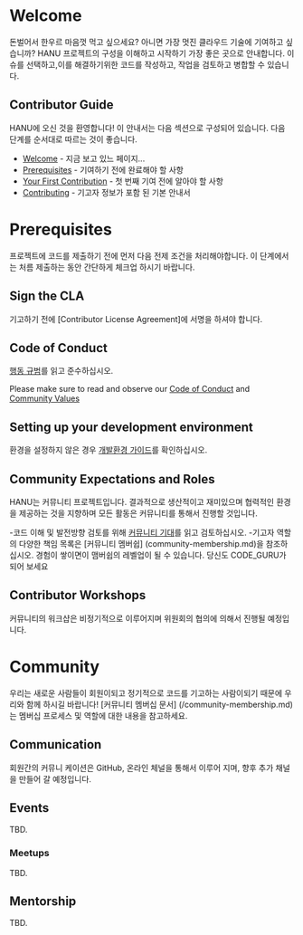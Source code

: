 # Welcome

돈벌어서 한우르 마음껏 먹고 싶으세요? 아니면 가장 멋진 클라우드 기술에 기여하고 싶습니까?
HANU 프로젝트의 구성을 이해하고 시작하기 가장 좋은 곳으로 안내합니다.
이슈를 선택하고,이를 해결하기위한 코드를 작성하고, 작업을 검토하고 병합할 수 있습니다.

## Contributor Guide

HANU에 오신 것을 환영합니다! 이 안내서는 다음 섹션으로 구성되어 있습니다.
다음 단계를 순서대로 따르는 것이 좋습니다. 

- [Welcome](#welcome) - 지금 보고 있느 페이지...
- [Prerequisites](#prerequisites) - 기여하기 전에 완료해야 할 사항
- [Your First Contribution](first-contribution.md) - 첫 번째 기여 전에 알아야 할 사항
- [Contributing](contributing.md) - 기고자 정보가 포함 된 기본 안내서


# Prerequisites

프로젝트에 코드를 제출하기 전에 먼저 다음 전제 조건을 처리해야합니다.
이 단계에서는 처름 제출하는 동안 간단하게 체크업 하시기 바랍니다.

## Sign the CLA

기고하기 전에 [Contributor License Agreement]에 서명을 하셔야 합니다.

## Code of Conduct

[행동 규범](/code-of-conduct.md)를 읽고 준수하십시오.

Please make sure to read and observe our [Code of Conduct](/code-of-conduct.md) and [Community Values](/values.md)

## Setting up your development environment

환경을 설정하지 않은 경우 [개발환경 가이드](/contributors_devel_guide.md)를 확인하십시오.

## Community Expectations and Roles

HANU는 커뮤니티 프로젝트입니다.
결과적으로 생산적이고 재미있으며 협력적인 환경을 제공하는 것을 지향하며 모든 활동은 커뮤니티를 통해서 진행할 것입니다.

-코드 이해 및 발전방향 검토를 위해 [커뮤니티 기대](expectations.md)를 읽고 검토하십시오.
-기고자 역할의 다양한 책임 목록은 [커뮤니티 멤버쉽] (community-membership.md)을 참조하십시오. 경험이 쌓이면이 맴버쉽의 레벨업이 될 수 있습니다. 당신도 CODE_GURU가 되어 보세요

## Contributor Workshops

커뮤니티의 워크샵은 비정기적으로 이루어지며 위원회의 협의에 의해서 진행될 예정입니다.

# Community

우리는 새로운 사람들이 회원이되고 정기적으로 코드를 기고하는 사람이되기 때문에 우리와 함께 하시길 바랍니다!
[커뮤니티 멤버십 문서] (/community-membership.md)는 멤버십 프로세스 및 역할에 대한 내용을 참고하세요.

## Communication

회원간의 커뮤니 케이션은 GitHub, 온라인 체널을 통해서 이루어 지며, 향후 추가 채널을 만들어 갈 예정입니다.

## Events

TBD.

### Meetups

TBD.

## Mentorship

TBD.
